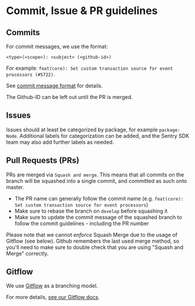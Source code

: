 # Commit, Issue & PR guidelines

## Commits

For commit messages, we use the format:

```
<type>(<scope>): <subject> (<github-id>)
```

For example: `feat(core): Set custom transaction source for event processors (#5722)`.

See [commit message format](https://develop.sentry.dev/commit-messages/#commit-message-format) for details.

The Github-ID can be left out until the PR is merged.

## Issues

Issues should at least be categorized by package, for example `package: Node`. Additional labels for categorization can
be added, and the Sentry SDK team may also add further labels as needed.

## Pull Requests (PRs)

PRs are merged via `Squash and merge`. This means that all commits on the branch will be squashed into a single commit,
and committed as such onto master.

- The PR name can generally follow the commit name (e.g.
  `feat(core): Set custom transaction source for event processors`)
- Make sure to rebase the branch on `develop` before squashing it
- Make sure to update the commit message of the squashed branch to follow the commit guidelines - including the PR
  number

Please note that we cannot _enforce_ Squash Merge due to the usage of Gitflow (see below). Github remembers the last used merge method, so you'll need to make sure to double check that you are using "Squash and Merge" correctly.

## Gitflow

We use [Gitflow](https://docs.github.com/en/get-started/quickstart/github-flow) as a branching model.

For more details, [see our Gitflow docs](./gitflow.md).
